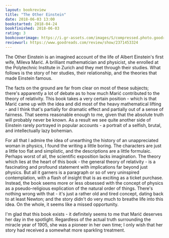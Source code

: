 ```yaml
---
layout: bookreview
title: "The Other Einstein"
date: 2018-06-03 13:00
bookstarted: 2018-04-24
bookfinished: 2018-06-03
rating: 3
bookcoverimage: https://i.gr-assets.com/images/S/compressed.photo.goodreads.com/books/1461026382l/28389305._SX98_.jpg
reviewurl: https://www.goodreads.com/review/show/2371453324
---
```


The Other Einstein is an imagined account of the life of Albert Einstein's first wife, Mileva Marić. A brilliant mathematician and physicist, she enrolled at the Polytechnic Institute in Zurich and they met through their studies. What follows is the story of her studies, their relationship, and the theories that made Einstein famous.



The facts on the ground are far from clear on most of these subjects; there's apparently a lot of debate as to how much Marić contributed to the theory of relativity. This book takes a very certain position - which is that Marić came up with the idea and did most of the heavy mathematical lifting - and I think that's partially for dramatic effect and partially out of a sense of fairness. That seems reasonable enough to me, given that the absolute truth will probably never be known. As a result we see quite another side of Einstein rarely portrayed in popular accounts - a portrait of a selfish, brutal, and intellectually lazy bohemian.



For all that I admire the idea of unearthing the history of an unappreciated woman in physics, I found the writing a little boring. The characters are just a little too flat and simplistic, and the descriptions are a little formulaic. Perhaps worst of all, the scientific exposition lacks imagination. The theory which lies at the heart of this book - the general theory of relativity - is a fascinating and profound statement with implications far beyond just physics. But all it garners is a paragraph or so of very uninspired contemplation, with a flash of insight that is as exciting as a ticket purchase. Instead, the book seems more or less obsessed with the concept of physics as a pseudo-religious explication of the natural order of things. There's nothing wrong with that - it's just a rather old and tired concept, dating back to at least Newton; and the story didn't do very much to breathe life into this idea. On the whole, it seems like a missed opportunity.



I'm glad that this book exists - it definitely seems to me that Marić deserves her day in the spotlight. Regardless of the actual truth surrounding the miracle year of 1905, she was a pioneer in her own time; I only wish that her story had received a somewhat more sparkling treatment.